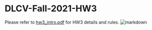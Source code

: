 # DLCV-Fall-2021-HW3
Please refer to [hw3_intro.pdf](https://drive.google.com/file/d/1x4a_j7v7w4FqFumNAe_f1hIE69oijvnt/view?usp=sharing) for HW3 details and rules.
![markdown](https://www.mdeditor.tw/images/logos/markdown.png "markdown")

